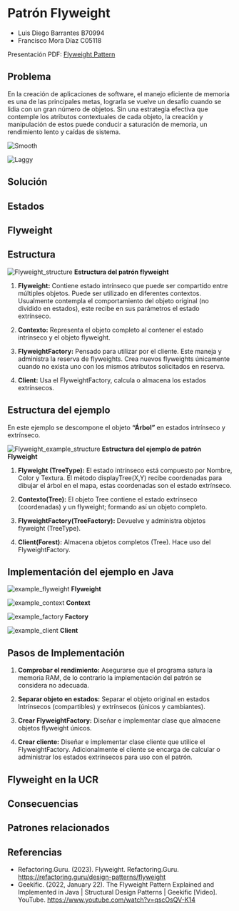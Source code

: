 # Patrón Flyweight

* Luis Diego Barrantes B70994
* Francisco Mora Díaz C05118

Presentación PDF: [Flyweight Pattern](./flyweight_pattern.pdf)

## Problema
En la creación de aplicaciones de software, el manejo eficiente de memoria es una de las principales metas, lograrla se vuelve un desafío cuando se lidia con un gran número de objetos. Sin una estrategia efectiva que contemple los atributos contextuales de cada objeto, la creación y manipulación de estos puede conducir a saturación de memoria, un rendimiento lento y caídas de sistema.

![Smooth](./images/smooth.gif)

![Laggy](./images/laggy.gif)
## Solución
## Estados
## Flyweight
## Estructura
![Flyweight_structure](./images/Flyweight_structure.png)
**Estructura del patrón flyweight**

1.  **Flyweight:** Contiene estado intrínseco que puede ser compartido entre múltiples objetos. Puede ser utilizado en diferentes contextos.  Usualmente contempla el comportamiento del objeto original (no dividido en estados), este recibe en sus parámetros el estado extrínseco.
 
2.	**Contexto:** Representa el objeto completo al contener el estado intrínseco y el objeto flyweight.
	
3.	**FlyweightFactory:** Pensado para utilizar por el cliente. Este maneja y administra la reserva de flyweights. Crea nuevos flyweights únicamente cuando no exista uno con los mismos atributos solicitados en reserva.

4.	**Client:** Usa el FlyweightFactory, calcula o almacena los estados extrínsecos.

## Estructura del ejemplo
En este ejemplo se descompone el objeto **“Árbol”** en estados intrínseco y extrínseco.

![Flyweight_example_structure](./images/Flyweight_example_structure.png)
**Estructura del ejemplo de patrón Flyweight**

1.	**Flyweight (TreeType):** El estado intrínseco está compuesto por Nombre, Color y Textura. El método displayTree(X,Y) recibe coordenadas para dibujar el árbol en el mapa, estas coordenadas son el estado extrínseco.

2.	**Contexto(Tree):** El objeto Tree contiene el estado extrínseco (coordenadas) y un flyweight; formando así un objeto completo.

3.	**FlyweightFactory(TreeFactory):** Devuelve y administra objetos flyweight (TreeType).

4.	**Client(Forest):** Almacena objetos completos (Tree). Hace uso del FlyweightFactory.

## Implementación del ejemplo en Java
![example_flyweight](./images/example_flyweight.png)
**Flyweight**

![example_context](./images/example_context.png)
**Context**


![example_factory](./images/example_factory.png)
**Factory**

![example_client](./images/example_client.png)
**Client**

## Pasos de Implementación

1.	**Comprobar el rendimiento:** Asegurarse que el programa satura la memoria RAM, de lo contrario la implementación del patrón se considera no adecuada.

2.	**Separar objeto en estados:** Separar el objeto original en estados Intrínsecos (compartibles) y extrínsecos (únicos y cambiantes).

3.	**Crear FlyweightFactory:** Diseñar e implementar clase que almacene objetos flyweight únicos.

4.	**Crear cliente:** Diseñar e implementar clase cliente que utilice el FlyweightFactory. Adicionalmente el cliente se encarga de calcular o administrar los estados extrínsecos para uso con el patrón.


## Flyweight en la UCR
## Consecuencias
## Patrones relacionados
## Referencias

* Refactoring.Guru. (2023). Flyweight. Refactoring.Guru. https://refactoring.guru/design-patterns/flyweight
* Geekific. (2022, January 22). The Flyweight Pattern Explained and Implemented in Java | Structural Design Patterns | Geekific [Video]. YouTube. https://www.youtube.com/watch?v=qscOsQV-K14
